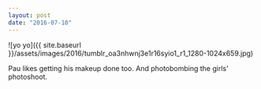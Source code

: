 ```yaml
---
layout: post
date: "2016-07-10"
---
```


![yo yo]({{ site.baseurl }}/assets/images/2016/tumblr_oa3nhwnj3e1r16syio1_r1_1280-1024x659.jpg)

Pau likes getting his makeup done too. And photobombing the girls’ photoshoot.

